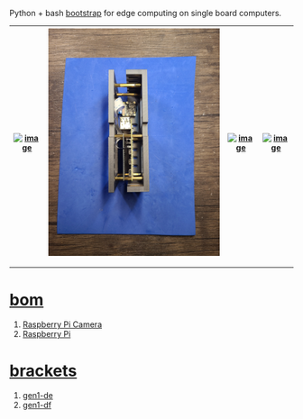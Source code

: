 Python + bash <a href="https://github.com/kamangir/blue-sbc">bootstrap</a> for edge computing on single board computers.

| [![image](../images/white_elephant-1.jpg)](https://raw.githubusercontent.com/kamangir/blue-bracket/main/images/white_elephant-1.jpg) | [![image](../images/white_elephant-2.jpg)](https://raw.githubusercontent.com/kamangir/blue-bracket/main/images/white_elephant-2.jpg) | [![image](../images/white_elephant-3.jpg)](https://raw.githubusercontent.com/kamangir/blue-bracket/main/images/white_elephant-3.jpg) | [![image](../images/white_elephant-4.jpg)](https://raw.githubusercontent.com/kamangir/blue-bracket/main/images/white_elephant-4.jpg) |
| --- | --- | --- | --- |

---

# [bom](../parts.md)

1. [Raspberry Pi Camera](../parts.md#raspberry-pi-camera)
1. [Raspberry Pi](../parts.md#raspberry-pi)

# [brackets](../brackets)

1. [gen1-de](../brackets/gen1-de/gen1-de.stl)
1. [gen1-df](../brackets/gen1-df/gen1-df.stl)

